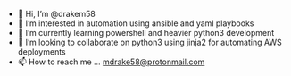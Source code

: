 - 👋 Hi, I’m @drakem58
- 👀 I’m interested in automation using ansible and yaml playbooks
- 🌱 I’m currently learning powershell and heavier python3 development
- 💞️ I’m looking to collaborate on python3 using jinja2 for automating AWS deployments
- 📫 How to reach me ... mdrake58@protonmail.com 

<!---
drakem58/drakem58 is a ✨ special ✨ repository because its `README.md` (this file) appears on your GitHub profile.
You can click the Preview link to take a look at your changes.
--->
